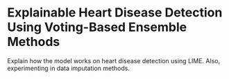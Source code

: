 # Explainable Heart Disease Detection Using Voting-Based Ensemble Methods
 Explain how the model works on heart disease detection using LIME. Also, experimenting in data imputation methods.
